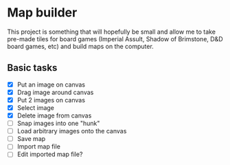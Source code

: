 # Map builder

This project is something that will hopefully be small and allow me to
take pre-made tiles for board games (Imperial Assult, Shadow of
Brimstone, D&D board games, etc) and build maps on the computer.

## Basic tasks
* [x] Put an image on canvas
* [x] Drag image around canvas
* [x] Put 2 images on canvas
* [x] Select image
* [x] Delete image from canvas
* [ ] Snap images into one "hunk"
* [ ] Load arbitrary images onto the canvas
* [ ] Save map
* [ ] Import map file
* [ ] Edit imported map file?
